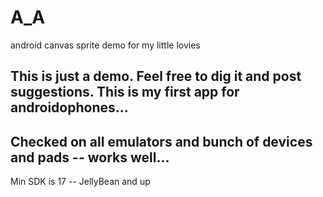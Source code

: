 # A_A
android canvas sprite demo for my little lovies

## This is just a demo. Feel free to dig it and post suggestions. This is my first app for androidophones...
## Checked on all emulators and bunch of devices and pads -- works well...

Min SDK is 17 -- JellyBean and up
